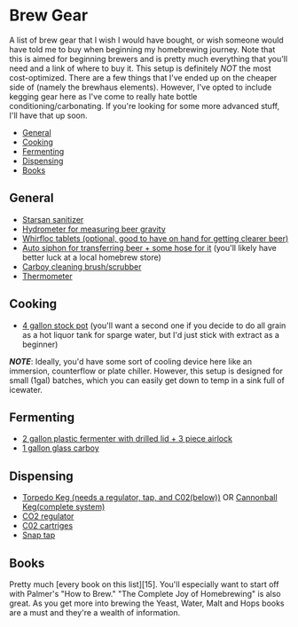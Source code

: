 # Brew Gear
A list of brew gear that I wish I would have bought, or wish someone would have told me to buy when beginning my homebrewing journey. Note that this is aimed for beginning brewers and is pretty much everything that you'll need and a link of where to buy it. This setup is definitely _NOT_ the most cost-optimized. There are a few things that I've ended up on the cheaper side of (namely the brewhaus elements). However, I've opted to include kegging gear here as I've come to really hate bottle conditioning/carbonating. If you're looking for some more advanced stuff, I'll have that up soon.

* [General](#general)
* [Cooking](#cooking)
* [Fermenting](#fermenting)
* [Dispensing](#dispensing)
* [Books](#books)

## General
* [Starsan sanitizer][1]
* [Hydrometer for measuring beer gravity][2]
* [Whirfloc tablets (optional, good to have on hand for getting clearer beer)][3]
* [Auto siphon for transferring beer + some hose for it][12] (you'll likely have better luck at a local homebrew store)
* [Carboy cleaning brush/scrubber][13]
* [Thermometer][14]

## Cooking
* [4 gallon stock pot][4] (you'll want a second one if you decide to do all grain as a hot liquor tank for sparge water, but I'd just stick with extract as a beginner)

***NOTE***: Ideally, you'd have some sort of cooling device here like an immersion, counterflow or plate chiller. However, this setup is designed for small (1gal) batches, which you can easily get down to temp in a sink full of icewater. 

## Fermenting
* [2 gallon plastic fermenter with drilled lid + 3 piece airlock][5]
* [1 gallon glass carboy][6]

## Dispensing
* [Torpedo Keg (needs a regulator, tap, and C02(below))][7] OR [Cannonball Keg(complete system)][8]
* [CO2 regulator][9]
* [C02 cartriges][10]
* [Snap tap][11]

## Books 

Pretty much [every book on this list][15]. You'll especially want to start off with Palmer's "How to Brew." "The Complete Joy of Homebrewing" is also great. As you get more into brewing the Yeast, Water, Malt and Hops books are a must and they're a wealth of information.

<!--LINKS-->
[1]: https://www.amazon.com/Star-San-2883-8-oz/dp/B01467UGN8/ref=pd_lpo_328_t_0/139-9261060-8482551?_encoding=UTF8&pd_rd_i=B01467UGN8&pd_rd_r=fd70584d-843e-45b6-9f9e-0bd25d355e68&pd_rd_w=jojCd&pd_rd_wg=rrEVY&pf_rd_p=7b36d496-f366-4631-94d3-61b87b52511b&pf_rd_r=EV052HMSB3RRH4G4MRCP&psc=1&refRID=EV052HMSB3RRH4G4MRCP
[2]: https://www.amazon.com/Chefast-Hydrometer-Test-Wine-Kombucha/dp/B0735B5YND/ref=sr_1_5?dchild=1&keywords=hydrometer&qid=1599008000&sr=8-5
[3]: https://www.amazon.com/LD-Carlson-9822-Whirlfloc-Tablets/dp/B0064OEATI/ref=sr_1_2?crid=26TZZQIYWJ583&dchild=1&keywords=whirfloc+tablets+for+brewing&qid=1599008069&sprefix=whirflo%2Caps%2C173&sr=8-2
[4]: https://www.amazon.com/Cook-Home-NC-00335-Stainless-Saucepot/dp/B00EZS5PEO/ref=sr_1_3?dchild=1&keywords=4+gallon+stock+pot&qid=1599008228&sr=8-3
[5]: https://www.austinhomebrew.com/Plastic-Bucket-2-Gallon_p_6062.html
[6]: https://www.amazon.com/North-Mountain-Supply-Gallon-Jug/dp/B077MRCP49/ref=sr_1_5?dchild=1&keywords=1+gallon+glass+carboy&qid=1599009453&sr=8-5
[7]: https://www.morebeer.com/products/torpedo-ball-lock-kegs.html
[8]: https://www.northernbrewer.com/products/cannonball-system-mini-regulator
[9]: https://www.morebeer.com/products/mini-co2-regulator-kit-ball-lock.html
[10]: https://www.morebeer.com/products/16-threaded-co2-cartridge-6-count.html
[11]: https://www.amazon.com/Draft-Brewer-Stainless-Connector-Disconnect/dp/B00W3PYTJ8
[12]: https://www.northernbrewer.com/products/fermenters-favorites-rack-magic-mini-siphon
[13]: https://www.amazon.com/Clean-Bottle-Express%C2%A8-Carboy-Scrubber/dp/B00KOVIAOI/ref=sr_1_11?dchild=1&keywords=carboy+brush&qid=1599010421&sr=8-11
[14]: https://www.thermoworks.com/Thermapen-Mk4
